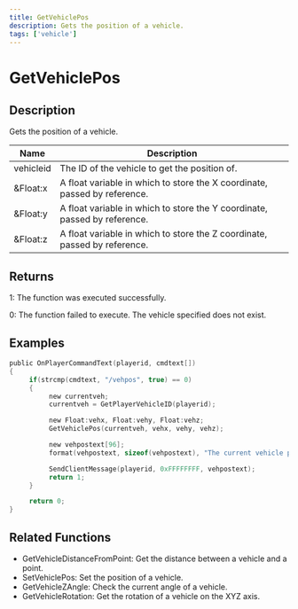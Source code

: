```yaml
---
title: GetVehiclePos
description: Gets the position of a vehicle.
tags: ['vehicle']
---
```


# GetVehiclePos

<TagLinks />

## Description

Gets the position of a vehicle.


| Name | Description |
|------|-------------|
|vehicleid | The ID of the vehicle to get the position of.|
|&Float:x | A float variable in which to store the X coordinate, passed by reference.|
|&Float:y | A float variable in which to store the Y coordinate, passed by reference.|
|&Float:z | A float variable in which to store the Z coordinate, passed by reference.|


## Returns

 1: The function was executed successfully. 

 0: The function failed to execute. The vehicle specified does not exist.


## Examples


```c
public OnPlayerCommandText(playerid, cmdtext[])
{
     if(strcmp(cmdtext, "/vehpos", true) == 0)
     {
          new currentveh;
          currentveh = GetPlayerVehicleID(playerid);

          new Float:vehx, Float:vehy, Float:vehz;
          GetVehiclePos(currentveh, vehx, vehy, vehz);

          new vehpostext[96];
          format(vehpostext, sizeof(vehpostext), "The current vehicle positions are: %f, %f, %f", vehx, vehy, vehz);

          SendClientMessage(playerid, 0xFFFFFFFF, vehpostext);
          return 1;
     }

     return 0;
}
```


## Related Functions


-  GetVehicleDistanceFromPoint: Get the distance between a vehicle and a point.
-  SetVehiclePos: Set the position of a vehicle.
-  GetVehicleZAngle: Check the current angle of a vehicle.
-  GetVehicleRotation: Get the rotation of a vehicle on the XYZ axis.